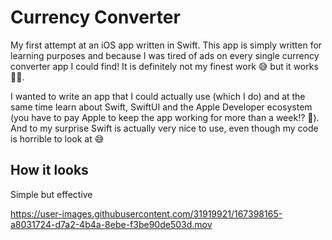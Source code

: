 # Currency Converter
My first attempt at an iOS app written in Swift. This app is simply written for learning purposes and because I was tired of ads on every single currency converter app I could find! It is definitely not my finest work 😅 but it works 🤷‍♂️.

I wanted to write an app that I could actually use (which I do) and at the same time learn about Swift, SwiftUI and the Apple Developer ecosystem (you have to pay Apple to keep the app working for more than a week!? 🤯).
And to my surprise Swift is actually very nice to use, even though my code is horrible to look at 😅

## How it looks
Simple but effective

https://user-images.githubusercontent.com/31919921/167398165-a8031724-d7a2-4b4a-8ebe-f3be90de503d.mov
